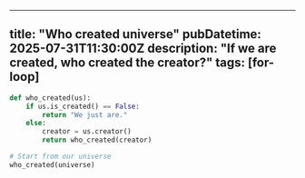 ---

title: "Who created universe"
pubDatetime: 2025-07-31T11:30:00Z
description: "If we are created, who created the creator?"
tags: [for-loop]
------------------------------------------------------------------------
```python
def who_created(us):
    if us.is_created() == False:
        return "We just are."
    else:
        creator = us.creator()
        return who_created(creator)

# Start from our universe
who_created(universe)
```